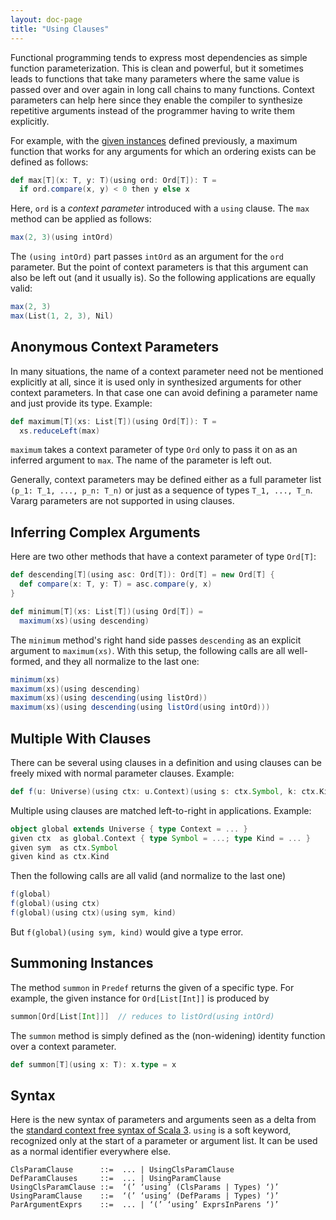 ```yaml
---
layout: doc-page
title: "Using Clauses"
---
```


Functional programming tends to express most dependencies as simple function parameterization.
This is clean and powerful, but it sometimes leads to functions that take many parameters where the same value is passed over and over again in long call chains to many
functions. Context parameters can help here since they enable the compiler to synthesize
repetitive arguments instead of the programmer having to write them explicitly.

For example, with the [given instances](./givens.md) defined previously,
a maximum function that works for any arguments for which an ordering exists can be defined as follows:
```scala
def max[T](x: T, y: T)(using ord: Ord[T]): T =
  if ord.compare(x, y) < 0 then y else x
```
Here, `ord` is a _context parameter_ introduced with a `using` clause.
The `max` method can be applied as follows:
```scala
max(2, 3)(using intOrd)
```
The `(using intOrd)` part passes `intOrd` as an argument for the `ord` parameter. But the point of context parameters is that this argument can also be left out (and it usually is). So the following applications are equally valid:
```scala
max(2, 3)
max(List(1, 2, 3), Nil)
```

## Anonymous Context Parameters

In many situations, the name of a context parameter need not be
mentioned explicitly at all, since it is used only in synthesized arguments for
other context parameters. In that case one can avoid defining a parameter name
and just provide its type. Example:
```scala
def maximum[T](xs: List[T])(using Ord[T]): T =
  xs.reduceLeft(max)
```
`maximum` takes a context parameter of type `Ord` only to pass it on as an
inferred argument to `max`. The name of the parameter is left out.

Generally, context parameters may be defined either as a full parameter list `(p_1: T_1, ..., p_n: T_n)` or just as a sequence of types `T_1, ..., T_n`. Vararg parameters are not supported in using clauses.

## Inferring Complex Arguments

Here are two other methods that have a context parameter of type `Ord[T]`:
```scala
def descending[T](using asc: Ord[T]): Ord[T] = new Ord[T] {
  def compare(x: T, y: T) = asc.compare(y, x)
}

def minimum[T](xs: List[T])(using Ord[T]) =
  maximum(xs)(using descending)
```
The `minimum` method's right hand side passes `descending` as an explicit argument to `maximum(xs)`.
With this setup, the following calls are all well-formed, and they all normalize to the last one:
```scala
minimum(xs)
maximum(xs)(using descending)
maximum(xs)(using descending(using listOrd))
maximum(xs)(using descending(using listOrd(using intOrd)))
```

## Multiple With Clauses

There can be several using clauses in a definition and using clauses can be freely mixed with normal parameter clauses. Example:
```scala
def f(u: Universe)(using ctx: u.Context)(using s: ctx.Symbol, k: ctx.Kind) = ...
```
Multiple using clauses are matched left-to-right in applications. Example:
```scala
object global extends Universe { type Context = ... }
given ctx  as global.Context { type Symbol = ...; type Kind = ... }
given sym  as ctx.Symbol
given kind as ctx.Kind
```
Then the following calls are all valid (and normalize to the last one)
```scala
f(global)
f(global)(using ctx)
f(global)(using ctx)(using sym, kind)
```
But `f(global)(using sym, kind)` would give a type error.


## Summoning Instances

The method `summon` in `Predef` returns the given of a specific type. For example,
the given instance for `Ord[List[Int]]` is produced by
```scala
summon[Ord[List[Int]]]  // reduces to listOrd(using intOrd)
```
The `summon` method is simply defined as the (non-widening) identity function over a context parameter.
```scala
def summon[T](using x: T): x.type = x
```

## Syntax

Here is the new syntax of parameters and arguments seen as a delta from the [standard context free syntax of Scala 3](../../internals/syntax.md). `using` is a soft keyword, recognized only at the start of a parameter or argument list. It can be used as a normal identifier everywhere else.
```
ClsParamClause      ::=  ... | UsingClsParamClause
DefParamClauses     ::=  ... | UsingParamClause
UsingClsParamClause ::=  ‘(’ ‘using’ (ClsParams | Types) ‘)’
UsingParamClause    ::=  ‘(’ ‘using’ (DefParams | Types) ‘)’
ParArgumentExprs    ::=  ... | ‘(’ ‘using’ ExprsInParens ‘)’
```
